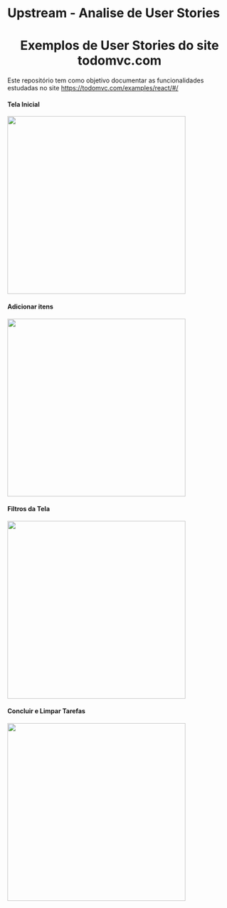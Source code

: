 # Upstream - Analise de User Stories
<h1 align="center"> Exemplos de User Stories do site todomvc.com </h1>

Este repositório tem como objetivo documentar as funcionalidades estudadas no site https://todomvc.com/examples/react/#/

<h4>Tela Inicial</h4>
<img src="https://github.com/IngridVanzeli/Upstream/assets/47196643/4e5520c5-c49a-4793-80b0-d6fdf17b851d" width="400"/>

<h4>Adicionar itens</h4>
<img src="https://github.com/IngridVanzeli/Upstream/assets/47196643/5a155e04-6a53-4df1-a983-8d97bd62bd06" width="400"/>

<h4>Filtros da Tela</h4>
<img src="https://github.com/IngridVanzeli/Upstream/assets/47196643/6731083e-b4a3-4034-808d-e2da7f1093f2"width="400"/>

<h4>Concluir e Limpar Tarefas</h4>
<img src="https://github.com/IngridVanzeli/Upstream/assets/47196643/27e147ec-e8ad-4bf9-bd24-7c55c895502c" width="400"/>
